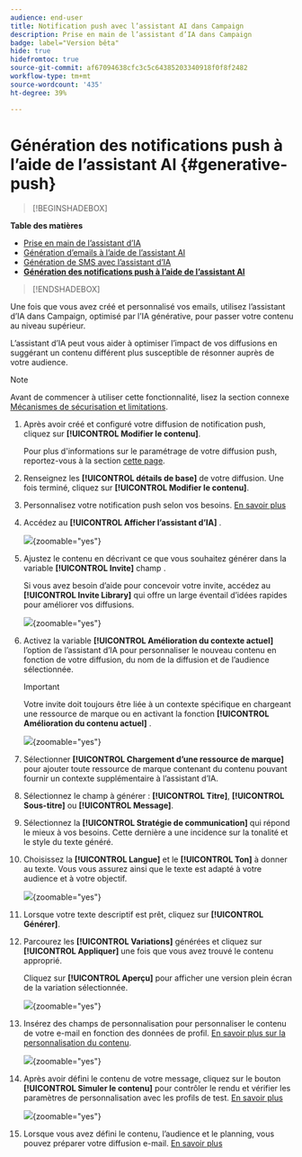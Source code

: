 ```yaml
---
audience: end-user
title: Notification push avec l’assistant AI dans Campaign
description: Prise en main de l’assistant d’IA dans Campaign
badge: label="Version bêta"
hide: true
hidefromtoc: true
source-git-commit: af67094638cfc3c5c64385203340918f0f8f2482
workflow-type: tm+mt
source-wordcount: '435'
ht-degree: 39%

---
```


# Génération des notifications push à l’aide de l’assistant AI {#generative-push}

>[!BEGINSHADEBOX]

**Table des matières**

* [Prise en main de l’assistant d’IA](generative-gs.md)
* [Génération d’emails à l’aide de l’assistant AI](generative-content.md)
* [Génération de SMS avec l’assistant d’IA](generative-sms.md)
* **[Génération des notifications push à l’aide de l’assistant AI](generative-push.md)**

>[!ENDSHADEBOX]

Une fois que vous avez créé et personnalisé vos emails, utilisez l’assistant d’IA dans Campaign, optimisé par l’IA générative, pour passer votre contenu au niveau supérieur.

L’assistant d’IA peut vous aider à optimiser l’impact de vos diffusions en suggérant un contenu différent plus susceptible de résonner auprès de votre audience.

>[!NOTE]
>
>Avant de commencer à utiliser cette fonctionnalité, lisez la section connexe [Mécanismes de sécurisation et limitations](generative-gs.md#guardrails-and-limitations).

1. Après avoir créé et configuré votre diffusion de notification push, cliquez sur **[!UICONTROL Modifier le contenu]**.

   Pour plus d&#39;informations sur le paramétrage de votre diffusion push, reportez-vous à la section [cette page](../push/create-push.md).

1. Renseignez les **[!UICONTROL détails de base]** de votre diffusion. Une fois terminé, cliquez sur **[!UICONTROL Modifier le contenu]**.

1. Personnalisez votre notification push selon vos besoins. [En savoir plus](../push/content-push.md)

1. Accédez au **[!UICONTROL Afficher l’assistant d’IA]** .

   ![](assets/push-genai-1.png){zoomable=&quot;yes&quot;}

1. Ajustez le contenu en décrivant ce que vous souhaitez générer dans la variable **[!UICONTROL Invite]** champ .

   Si vous avez besoin d’aide pour concevoir votre invite, accédez au **[!UICONTROL Invite Library]** qui offre un large éventail d’idées rapides pour améliorer vos diffusions.

   ![](assets/push-genai-2.png){zoomable=&quot;yes&quot;}

1. Activez la variable **[!UICONTROL Amélioration du contexte actuel]** l’option de l’assistant d’IA pour personnaliser le nouveau contenu en fonction de votre diffusion, du nom de la diffusion et de l’audience sélectionnée.

   >[!IMPORTANT]
   >
   > Votre invite doit toujours être liée à un contexte spécifique en chargeant une ressource de marque ou en activant la fonction **[!UICONTROL Amélioration du contenu actuel]** .

   ![](assets/push-genai-3.png){zoomable=&quot;yes&quot;}

1. Sélectionner **[!UICONTROL Chargement d’une ressource de marque]** pour ajouter toute ressource de marque contenant du contenu pouvant fournir un contexte supplémentaire à l’assistant d’IA.

1. Sélectionnez le champ à générer : **[!UICONTROL Titre]**, **[!UICONTROL Sous-titre]** ou **[!UICONTROL Message]**.

1. Sélectionnez la **[!UICONTROL Stratégie de communication]** qui répond le mieux à vos besoins. Cette dernière a une incidence sur la tonalité et le style du texte généré.

1. Choisissez la **[!UICONTROL Langue]** et le **[!UICONTROL Ton]** à donner au texte. Vous vous assurez ainsi que le texte est adapté à votre audience et à votre objectif.

   ![](assets/push-genai-4.png){zoomable=&quot;yes&quot;}

1. Lorsque votre texte descriptif est prêt, cliquez sur **[!UICONTROL Générer]**.

1. Parcourez les **[!UICONTROL Variations]** générées et cliquez sur **[!UICONTROL Appliquer]** une fois que vous avez trouvé le contenu approprié.

   Cliquez sur **[!UICONTROL Aperçu]** pour afficher une version plein écran de la variation sélectionnée.

   ![](assets/push-genai-5.png){zoomable=&quot;yes&quot;}

1. Insérez des champs de personnalisation pour personnaliser le contenu de votre e-mail en fonction des données de profil. [En savoir plus sur la personnalisation du contenu](../personalization/personalize.md).

   ![](assets/push-genai-6.png){zoomable=&quot;yes&quot;}

1. Après avoir défini le contenu de votre message, cliquez sur le bouton **[!UICONTROL Simuler le contenu]** pour contrôler le rendu et vérifier les paramètres de personnalisation avec les profils de test. [En savoir plus](../preview-test/preview-content.md)

   ![](assets/push-genai-7.png){zoomable=&quot;yes&quot;}

1. Lorsque vous avez défini le contenu, l’audience et le planning, vous pouvez préparer votre diffusion e-mail. [En savoir plus](../monitor/prepare-send.md)
